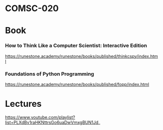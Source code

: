 # COMSC-020

# Book

### How to Think Like a Computer Scientist: Interactive Edition
https://runestone.academy/runestone/books/published/thinkcspy/index.html

### Foundations of Python Programming
https://runestone.academy/runestone/books/published/fopp/index.html

# Lectures
https://www.youtube.com/playlist?list=PLXdBv1raHKNttrsGo6uaDwVmxgBUN1Jd_

